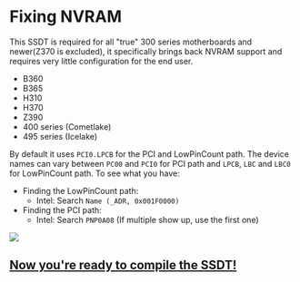 # Fixing NVRAM

This SSDT is required for all "true" 300 series motherboards and newer(Z370 is excluded), it specifically brings back NVRAM support and requires very little configuration for the end user.

* B360
* B365
* H310
* H370
* Z390
* 400 series (Cometlake)
* 495 series (Icelake) 

By default it uses `PCI0.LPCB` for the PCI and LowPinCount path. The device names can vary between `PC00` and `PCI0` for PCI path and `LPCB`, `LBC` and `LBC0` for  LowPinCount path. To see what you have:

* Finding the LowPinCount path: 
   * Intel: Search `Name (_ADR, 0x001F0000)`
* Finding the PCI path: 
   * Intel: Search `PNP0A08` (If multiple show up, use the first one)

![](https://cdn.discordapp.com/attachments/456913818467958789/670148514197667840/Screen_Shot_2020-01-23_at_11.08.30_PM.png)

## [Now you're ready to compile the SSDT!](/Manual/compile.md)
